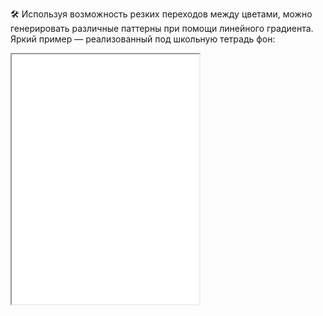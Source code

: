 🛠 Используя возможность резких переходов между цветами, можно генерировать различные паттерны при помощи линейного градиента. Яркий пример — реализованный под школьную тетрадь фон:

<iframe title="Паттерн при помощи линейного градиента" src="../demos/gradient-pattern/" height="400"></iframe>
